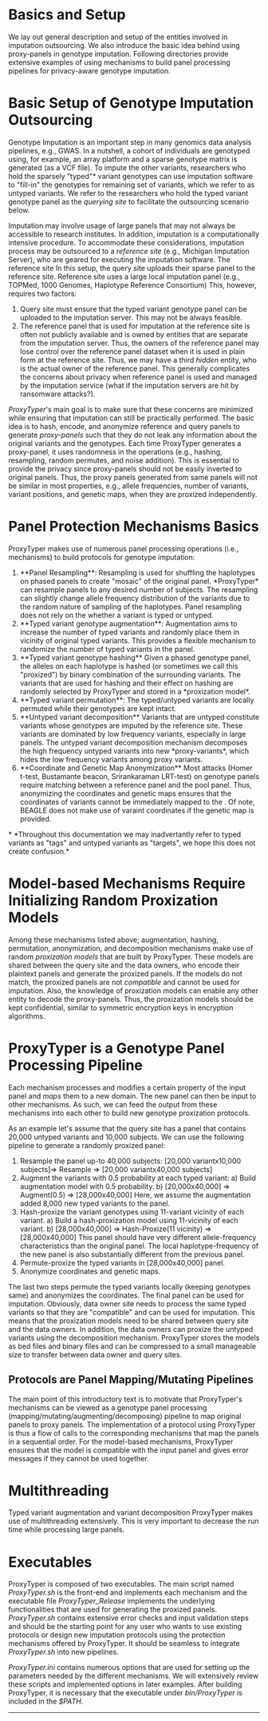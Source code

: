 # Basics and Setup 

We lay out general description and setup of the entities involved in imputation outsourcing. We also introduce the basic idea behind using proxy-panels in genotype imputation. Following directories provide extensive examples of using mechanisms to build panel processing pipelines for privacy-aware genotype imputation.

# Basic Setup of Genotype Imputation Outsourcing

Genotype Imputation is an important step in many genomics data analysis pipelines, e.g., GWAS. In a nutshell, a cohort of individuals are genotyped using, for example, an array platform and a sparse genotype matrix is generated (as a VCF file). To impute the other variants, researchers who hold the sparsely "typed"* variant genotypes can use imputation software to "fill-in" the genotypes for remaining set of variants, which we refer to as untyped variants. We refer to the researchers who hold the typed variant genotype panel as the *querying site* to facilitate the outsourcing scenario below.

Imputation may involve usage of large panels that may not always be accessible to research institutes. In addition, imputation is a computationally intensive procedure. To accommodate these considerations, imputation process may be outsourced to a *reference site* (e.g., Michigan Imputation Server), who are geared for executing the imputation software. The reference site In this setup, the query site uploads their sparse panel to the reference site. Reference site uses a large local imputation panel (e.g., TOPMed, 1000 Genomes, Haplotype Reference Consortium) This, however, requires two factors:

1) Query site must ensure that the typed variant genotype panel can be uploaded to the imputation server. This may not be always feasible.
2) The reference panel that is used for imputation at the reference site is often not publicly available and is owned by entities that are separate from the imputation server. Thus, the owners of the reference panel may lose control over the reference panel dataset when it is used in plain form at the reference site. Thus, we may have a third *hidden* entity, who is the actual owner of the reference panel. This generally complicates the concerns about privacy when reference panel is used and managed by the imputation service (what if the imputation servers are hit by ransomware attacks?).  

*ProxyTyper*'s main goal is to make sure that these concerns are minimized while ensuring that imputation can still be practically performed. The basic idea is to hash, encode, and anonymize reference and query panels to generate *proxy-panels* such that they do not leak any information about the original variants and the genotypes. Each time ProxyTyper generates a proxy-panel, it uses randomness in the operations (e.g., hashing, resampling, random permutes, and noise addition). This is essential to provide the privacy since proxy-panels should not be easily inverted to original panels. Thus, the proxy panels generated from same panels will not be similar in most properties, e.g., allele frequencies, number of variants, variant positions, and genetic maps, when they are proxized independently.

# Panel Protection Mechanisms Basics

ProxyTyper makes use of numerous panel processing operations (i.e., mechanisms) to build protocols for genotype imputation:

<ol>
<li> **Panel Resampling**: Resampling is used for shuffling the haplotypes on phased panels to create "mosaic" of the original panel. *ProxyTyper* can resample panels to any desired number of subjects. The resampling can slightly change allele frequency distribution of the variants due to the random nature of sampling of the haplotypes. Panel resampling does not rely on the whether a variant is typed or untyped. 
<li> **Typed variant genotype augmentation**: Augmentation aims to increase the number of typed variants and randomly place them in vicinity of original typed variants. This provides a flexible mechanism to randomize the number of typed variants in the panel.
<li> **Typed variant genotype hashing** Given a phased genotype panel, the alleles on each haplotype is hashed (or sometimes we call this "proxized") by binary combination of the surrounding variants. The variants that are used for hashing and their effect on hashing are randomly selected by ProxyTyper and stored in a *proxization model*.
<li> **Typed variant permutation**: The typed/untyped variants are locally permuted while their genotypes are kept intact. 
<li> **Untyped variant decomposition** Variants that are untyped constitute variants whose genotypes are imputed by the reference site. These variants are dominated by low frequency variants, especially in large panels. The untyped variant decomposition mechanism decomposes the high frequency untyped variants into new *proxy-variants*, which hides the low frequency variants among proxy variants. 
<li> **Coordinate and Genetic Map Anonymization** Most attacks (Homer t-test, Bustamante beacon, Srirankaraman LRT-test) on genotype panels require matching between a reference panel and the pool panel. Thus, anonymizing the coordinates and genetic maps ensures that the coordinates of variants cannot be immediately mapped to the . Of note, BEAGLE does not make use of varaint coordinates if the genetic map is provided.
</ol>
* *Throughout this documentation we may inadvertantly refer to typed variants as "tags" and untyped variants as "targets", we hope this does not create confusion.*

# Model-based Mechanisms Require Initializing Random Proxization Models

Among these mechanisms listed above; augmentation, hashing, permutation, anonymization, and decomposition mechanisms make use of random *proxization models* that are built by ProxyTyper. These models are shared between the query site and the data owners, who encode their plaintext panels and generate the proxized panels. If the models do not match, the proxized panels are not *compatible* and cannot be used for imputation. Also, the knowledge of proxization models can enable any other entity to decode the proxy-panels. Thus, the proxization models should be kept confidential, similar to symmetric encryption keys in encryption algorithms.

# ProxyTyper is a Genotype Panel Processing Pipeline

Each mechanism processes and modifies a certain property of the input panel and *maps* them to a new domain. The new panel can then be input to other mechanisms. As such, we can feed the output from these mechanisms into each other to build new genotype proxization protocols. 

As an example let's assume that the query site has a panel that contains 20,000 untyped variants and 10,000 subjects. We can use the following pipeline to generate a randomly proxized panel:
1. Resample the panel up-to 40,000 subjects:
 [20,000 variantx10,000 subjects]=> Resample => [20,000 variantx40,000 subjects]
2. Augment the variants with 0.5 probability at each typed variant:
a) Build augmentation model with 0.5 probability.
b) [20,000x40,000] => Augment(0.5) => [28,000x40,000]
Here, we assume the augmentation added 8,000 new typed variants to the panel.
3. Hash-proxize the variant genotypes using 11-variant vicinity of each variant.
a) Build a hash-proxization model using 11-vicinity of each variant.
b) [28,000x40,000] => Hash-Proxize(11 vicinity) => [28,000x40,000]
This panel should have very different allele-frequency characteristics than the original panel. The local haplotype-frequency of the new panel is also substantially different from the previous panel.
4. Permute-proxize the typed variants in [28,000x40,000] panel.
5. Anonymize coordinates and genetic maps.

The last two steps permute the typed variants locally (keeping genotypes same) and anonymizes the coordinates. The final panel can be used for imputation.
Obviously, data owner site needs to process the same typed variants so that they are "compatible" and can be used for imputation. This means that the proxization models need to be shared between query site and the data owners. In addition, the data owners can proxize the untyped variants using the decomposition mechanism. ProxyTyper stores the models as bed files and binary files and can be compressed to a small manageable size to transfer between data owner and query sites.

## Protocols are Panel Mapping/Mutating Pipelines 

The main point of this introductory text is to motivate that ProxyTyper's mechanisms can be viewed as a genotype panel processing (mapping/mutating/augmenting/decomposing) pipeline to map original panels to proxy panels. The implementation of a protocol using ProxyTyper is thus a flow of calls to the corresponding mechanisms that map the panels in a sequential order. For the model-based mechanisms, ProxyTyper ensures that the model is compatible with the input panel and gives error messages if they cannot be used together. 

# Multithreading

Typed variant augmentation and variant decomposition ProxyTyper makes use of multithreading extensively. This is very important to decrease the run time while processing large panels.

# Executables 

ProxyTyper is composed of two executables. The main script named *ProxyTyper.sh* is the front-end and implements each mechanism and the executable file *ProxyTyper_Release* implements the underlying functionalities that are used for generating the proxized panels. *ProxyTyper.sh* contains extensive error checks and input validation steps and should be the starting point for any user who wants to use existing protocols or design new imputation protocols using the protection mechanisms offered by ProxyTyper. It should be seamless to integrate *ProxyTyper.sh* into new pipelines.

*ProxyTyper.ini* contains numerous options that are used for setting up the parameters needed by the different mechanisms. We will extensively review these scripts and implemented options in later examples. After building ProxyTyper, it is necessary that the executable under *bin/ProxyTyper* is included in the *$PATH*.

---
